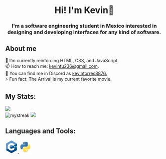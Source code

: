 <h1 align="center">Hi! I'm Kevin👋</h1>
<h3 align="center">I'm a software engineering student in Mexico interested in designing and developing interfaces for any kind of software.</h3>

## About me
🌱 I’m currently reinforcing HTML, CSS, and JavaScript.<br>
📫 How to reach me: kevintu236@gmail.com.<br>
🤖 You can find me in Discord as <a href="discordapp.com/users/764633985280114728">kevintorres8876</strong>.</a><br>
⚡ Fun fact: The Arrival is my current favorite movie.<br>

## My Stats:


![](https://github-readme-stats.vercel.app/api?username=kevtorres23&show_icons=true&theme=tokyonight)<br>
<img src="https://github-readme-streak-stats.herokuapp.com/?user=kevtorres23&theme=tokyonight" alt="mystreak"/>
![](https://github-readme-stats.vercel.app/api/top-langs/?username=kevtorres23&theme=tokyonight&layout=compact)

## Languages and Tools:
<p align="left"> <a href="https://www.w3schools.com/cpp/" target="_blank" rel="noreferrer"> <img src="https://raw.githubusercontent.com/devicons/devicon/master/icons/cplusplus/cplusplus-original.svg" alt="cplusplus" width="40" height="40"/> </a> <a href="https://www.python.org" target="_blank" rel="noreferrer"> <img src="https://raw.githubusercontent.com/devicons/devicon/master/icons/python/python-original.svg" alt="python" width="40" height="40"/> </a> </p>
